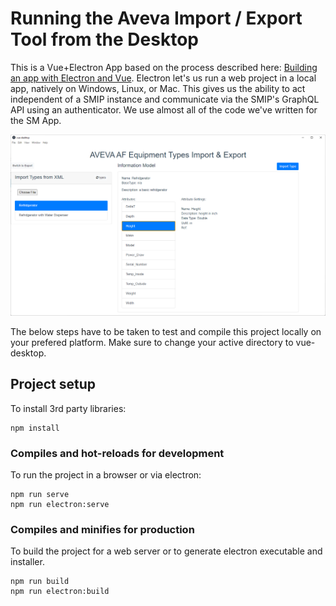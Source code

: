 # Running the Aveva Import / Export Tool from the Desktop

This is a Vue+Electron App based on the process described here: [Building an app with Electron and Vue](https://blog.logrocket.com/building-app-electron-vue/). Electron let's us run a web project in a local app, natively on Windows, Linux, or Mac. This gives us the ability to act independent of a SMIP instance and communicate via the SMIP's GraphQL API using  an authenticator. We use almost all of the code we've written for the SM App.

![ElectronApp Screenshot](./../images/ElectronAppScreenshot.png)

The below steps have to be taken to test and compile this project locally on your prefered platform. Make sure to change your active directory to vue-desktop.

## Project setup

To install 3rd party libraries:
```
npm install
```

### Compiles and hot-reloads for development

To run the project in a browser or via electron:
```
npm run serve
npm run electron:serve
```

### Compiles and minifies for production

To build the project for a web server or to generate electron executable and installer.
```
npm run build
npm run electron:build
```


